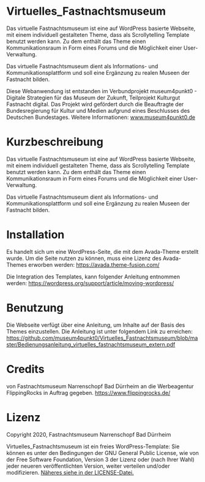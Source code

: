 # Virtuelles_Fastnachtsmuseum
Das virtuelle Fastnachtsmuseum ist eine auf WordPress basierte Webseite, mit einem individuell gestalteten Theme, dass als Scrollytelling Template benutzt werden kann. Zu dem enthält das Theme einen Kommunikationsraum in Form eines Forums und die Möglichkeit einer User-Verwaltung. 

Das virtuelle Fastnachtsmuseum dient als Informations- und Kommunikationsplattform und soll eine Ergänzung zu realen Museen der Fastnacht bilden. 

Diese Webanwendung ist entstanden im Verbundprojekt museum4punkt0 - Digitale Strategien für das Museum der Zukunft, Teilprojekt Kulturgut Fastnacht digital. Das Projekt wird gefördert durch die Beauftragte der Bundesregierung für Kultur und Medien aufgrund eines Beschlusses des Deutschen Bundestages. Weitere Informationen: www.museum4punkt0.de

# Kurzbeschreibung
Das virtuelle Fastnachtsmuseum ist eine auf WordPress basierte Webseite, mit einem individuell gestalteten Theme, dass als Scrollytelling Template benutzt werden kann. Zu dem enthält das Theme einen Kommunikationsraum in Form eines Forums und die Möglichkeit einer User-Verwaltung. 

Das virtuelle Fastnachtsmuseum dient als Informations- und Kommunikationsplattform und soll eine Ergänzung zu realen Museen der Fastnacht bilden. 

# Installation
Es handelt sich um eine WordPress-Seite, die mit dem Avada-Theme erstellt wurde. Um die Seite nutzen zu können, muss eine Lizenz des Avada-Themes erworben werden: https://avada.theme-fusion.com/

Die Integration des Templates, kann folgender Anleitung entnommen werden: 
https://wordpress.org/support/article/moving-wordpress/

# Benutzung
Die Webseite verfügt über eine Anleitung, um Inhalte auf der Basis des Themes einzustellen. Die Anleitung ist unter folgendem Link zu erreichen: 
https://github.com/museum4punkt0/Virtuelles_Fastnachtsmuseum/blob/master/Bedienungsanleitung_virtuelles_fastnachtsmuseum_extern.pdf

# Credits

von Fastnachtsmuseum Narrenschopf Bad Dürrheim 
an die Werbeagentur FlippingRocks in Auftrag gegeben. https://www.flippingrocks.de/


# Lizenz
Copyright 2020, Fastnachtsmuseum Narrenschopf Bad Dürrheim 

Virtuelles_Fastnachtsmuseum ist ein freies WordPress-Template: Sie können es unter den Bedingungen
der GNU General Public License, wie von der Free Software Foundation,
Version 3 der Lizenz oder (nach Ihrer Wahl) jeder neueren
veröffentlichten Version, weiter verteilen und/oder modifizieren.
[Näheres siehe in der LICENSE-Datei.](https://github.com/museum4punkt0/VR-Gaze-Menue/blob/master/LICENSE.md)

